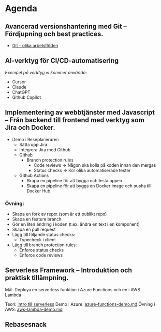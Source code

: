 # Agenda

## Avancerad versionshantering med Git – Fördjupning och best practices.

- [Git - olika arbetsflöden](git.md)

## AI-verktyg för CI/CD-automatisering

*Exempel på verktyg vi kommer använda:*

- Cursor
- Claude
- ChatGPT
- Github Copilot

## Implementering av webbtjänster med Javascript – Från backend till frontend med verktyg som Jira och Docker.

- Demo i Reseplaneraren
    - Sätta upp Jira
    - Integrera Jira med Github
    - Github
        - Branch protection rules
            - Code reviews => Någon ska kolla på koden innan den mergas
            - Status checks => Kör olika automatiserade tester
    - Github Actions
        - Skapa en pipeline för att bygga och testa appen
        - Skapa en pipeline för att bygga en Docker image och pusha till Docker Hub

### Övning:

- Skapa en fork av repot (som är ett publikt repo)
- Skapa en feature branch
- Gör en liten ändring i koden (t.ex. ändra en text i en komponent)
- Skapa en pull request
- Lägg till följande status checks:
    - Typecheck i client
- Lägg till branch protection rules:
    - Enforce status checks
    - Enforce code reviews

## Serverless Framework – Introduktion och praktisk tillämpning.

Mål: Deploya en serverless funktion i Azure Functions och en i AWS Lambda

Teori: [Intro till serverless](serverless.md)
Demo i Azure: [azure-functions-demo.md](azure-functions-demo.md)
Övning i AWS: [aws-lambda-demo.md](aws-lambda-demo.md)

## Rebasesnack